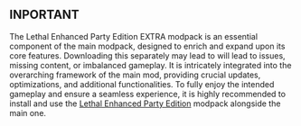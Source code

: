 ## INPORTANT
The Lethal Enhanced Party Edition EXTRA modpack is an essential component of the main modpack, designed to enrich and expand upon its core features. Downloading this separately may lead to will lead to issues, missing content, or imbalanced gameplay. It is intricately integrated into the overarching framework of the main mod, providing crucial updates, optimizations, and additional functionalities. To fully enjoy the intended gameplay and ensure a seamless experience, it is highly recommended to install and use the [Lethal Enhanced Party Edition](https://thunderstore.io/c/lethal-company/p/lethal_coder/Lethal_Enhanced_Party_Edition/) modpack alongside the main one.
